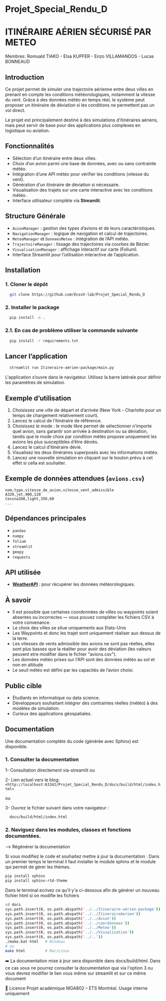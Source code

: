 # Projet_Special_Rendu_D
# ITINÉRAIRE AÉRIEN SÉCURISÉ PAR METEO
 Membres: Romuald TIAKO - Elsa KUPFER - Enzo VILLAMANDOS - Lucas BONNEAUD

## Introduction

Ce projet permet de simuler une trajectoire aérienne entre deux villes en prenant en compte les conditions météorologiques, notamment la vitesse du vent. Grâce à des données météo en temps réel, le système peut proposer un itinéraire de déviation si les conditions ne permettent pas un vol direct.

Le projet est principalement destiné à des simulations d’itinéraires aériens, mais peut servir de base pour des applications plus complexes en logistique ou aviation.

## Fonctionnalités

* Sélection d’un itinéraire entre deux villes.
* Choix d’un avion parmi une base de données, avec ou sans contrainte météo.
* Intégration d’une API météo pour vérifier les conditions (vitesse du vent).
* Génération d’un itinéraire de déviation si nécessaire.
* Visualisation des trajets sur une carte interactive avec les conditions météo.
* Interface utilisateur complète via **Streamlit**.

## Structure Générale

* `AvionManager` : gestion des types d’avions et de leurs caractéristiques.
* `NavigationManager` : logique de navigation et calcul de trajectoires.
* `MeteoManager` et `DonneesMeteo` : intégration de l’API météo.
* `TrajectoireManager` : lissage des trajectoires via courbes de Bézier.
* `VisualisationManager` : affichage interactif sur carte (Folium).
* Interface Streamlit pour l’utilisation interactive de l’application.

##  Installation

### 1. Cloner le dépôt

``` bash
  git clone https://github.com/EnzoV-lab/Projet_Special_Rendu_D
```

### 2. Installer le package

``` bash
  pip install -e .
```
### 2.1. En cas de problème utiliser la commande suivante

``` bash
  pip install -r requirements.txt
```
## Lancer l’application

``` bash
  streamlit run Itineraire-aérien-package/main.py
```

L'application s’ouvre dans le navigateur. Utilisez la barre latérale pour définir les paramètres de simulation.

##  Exemple d’utilisation

1. Choisissez une ville de départ et d’arrivée (New York - Charlotte pour un temps de chargement relativement court).
2. Lancez le calcul de l’itinéraire de référence.
3. Choisissez le mode : le mode libre permet de sélectionner n’importe quel avion, sans garantir son arrivée à destination ou sa déviation, tandis que le mode choix par condition météo propose uniquement les avions les plus susceptibles d’être déviés.
4. Lancez le calcul d’itinéraire dévié.
5. Visualisez les deux itinéraires superposés avec les informations météo.
6. Lancez une nouvelle simulation en cliquant sur le bouton prévu à cet effet si cella est souhaiter.

## Exemple de données attendues (`avions.csv`)

```csv
nom,type,vitesse_de_avion,vitesse_vent_admissible
A320,jet,900,120
Cessna208,light,350,60
...
```

## Dépendances principales

* `pandas`
* `numpy`
* `folium`
* `streamlit`
* `geopy`
* `requests`

## API utilisée

* **[WeatherAPI](https://www.weatherapi.com/)** : pour récupérer les données météorologiques.


## À savoir

* Il est possible que certaines coordonnées de villes ou waypoints soient absentes ou incorrectes — vous pouvez compléter les fichiers CSV à votre convenance.
* Le choix des villes se situe uniquements aux Etats-Unis
* Les Waypoints et donc les trajet sont uniquement réaliser aux dessus de la terre.
* Les vitesses de vents admissible des avions ne sont pas réelles, elles sont plus basses que la réaliter pour avoir des déviation (les valeurs peuvent etre modifier dans le fichier "avions.csv").
* Les données météo prises sur l'API sont des données météo au sol et non en altitude 
* Le seuil météo est défini par les capacités de l’avion choisi.

##  Public cible

* Étudiants en informatique ou data science.
* Développeurs souhaitant intégrer des contraintes réelles (météo) à des modèles de simulation.
* Curieux des applications géospatiales.

## Documentation
Une documentation complète du code (générée avec Sphinx) est disponible.
### 1. Consulter la documentation
1- Consultation directement via-streamlit
ou

2- Lien actuel vers le blog: ` <http://localhost:63342/Projet_Special_Rendu_D/docs/build/html/index.html>`

ou

3- Ouvrez le fichier suivant dans votre navigateur :
``` bash
  docs/build/html/index.html
```
### 2. Naviguez dans les modules, classes et fonctions documentées.

--> Régénérer la documentation

Si vous modifiez le code et souhaitez mettre à jour la documentation :
Dans un premier temps le terminal il faut installer le module sphinx et le module qui permet de gérer les thèmes.
``` bash
pip install sphinx
pip install sphinx-rtd-theme
``` 
Dans le terminal ecrivez ce qu'il y'a ci-dessous afin de générer un nouveau fichier html si on modifie les fichiers
``` bash
cd docs
sys.path.insert(0, os.path.abspath('../../Itineraire-aérien-package'))
sys.path.insert(0, os.path.abspath('../../ItineraireAerien'))
sys.path.insert(0, os.path.abspath('../../Avion'))
sys.path.insert(0, os.path.abspath('../../coordonnees'))
sys.path.insert(0, os.path.abspath('../../Meteo'))
sys.path.insert(0, os.path.abspath('../../Visualisation'))
sys.path.insert(0, os.path.abspath('../..'))
./make.bat html   # Windows
# ou
make html         # Mac/Linux
``` 
➡️ La documentation mise à jour sera disponible dans docs/build/html.
Dans ce cas vous ne pourrez consulter la documentation que via l'option 3 ou vous devrez modifier le lien vous même sur streamlit et sur ce même document

📝 Licence
    Projet académique MGA802 – ETS Montréal. Usage interne uniquement
